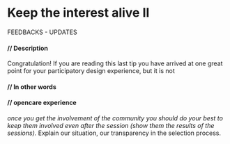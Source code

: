 # Keep the interest alive II

FEEDBACKS - UPDATES

#### **// Description**

Congratulation! If you are reading this last tip you have arrived at one great point for your participatory design experience, but it is not 

#### **// In other words**

#### **// opencare experience**

*once you get the involvement of the community you should do your best to keep them involved even after the session (show them the results of the sessions).* Explain our situation, our transparency in the selection process.